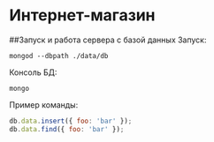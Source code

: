 Интернет-магазин
=================

##Запуск и работа сервера с базой данных
Запуск:

```
mongod --dbpath ./data/db
```

Консоль БД:

```
mongo
```

Пример команды:

``` javascript
db.data.insert({ foo: 'bar' });
db.data.find({ foo: 'bar' });
```